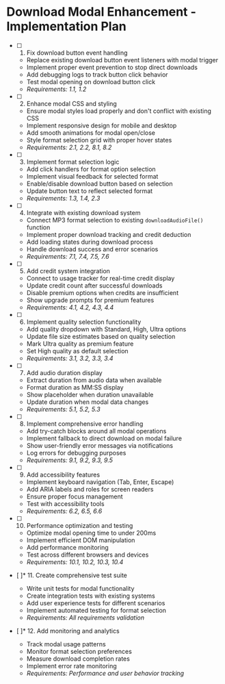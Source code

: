 # Download Modal Enhancement - Implementation Plan

- [ ] 1. Fix download button event handling
  - Replace existing download button event listeners with modal trigger
  - Implement proper event prevention to stop direct downloads
  - Add debugging logs to track button click behavior
  - Test modal opening on download button click
  - _Requirements: 1.1, 1.2_

- [ ] 2. Enhance modal CSS and styling
  - Ensure modal styles load properly and don't conflict with existing CSS
  - Implement responsive design for mobile and desktop
  - Add smooth animations for modal open/close
  - Style format selection grid with proper hover states
  - _Requirements: 2.1, 2.2, 8.1, 8.2_

- [ ] 3. Implement format selection logic
  - Add click handlers for format option selection
  - Implement visual feedback for selected format
  - Enable/disable download button based on selection
  - Update button text to reflect selected format
  - _Requirements: 1.3, 1.4, 2.3_

- [ ] 4. Integrate with existing download system
  - Connect MP3 format selection to existing `downloadAudioFile()` function
  - Implement proper download tracking and credit deduction
  - Add loading states during download process
  - Handle download success and error scenarios
  - _Requirements: 7.1, 7.4, 7.5, 7.6_

- [ ] 5. Add credit system integration
  - Connect to usage tracker for real-time credit display
  - Update credit count after successful downloads
  - Disable premium options when credits are insufficient
  - Show upgrade prompts for premium features
  - _Requirements: 4.1, 4.2, 4.3, 4.4_

- [ ] 6. Implement quality selection functionality
  - Add quality dropdown with Standard, High, Ultra options
  - Update file size estimates based on quality selection
  - Mark Ultra quality as premium feature
  - Set High quality as default selection
  - _Requirements: 3.1, 3.2, 3.3, 3.4_

- [ ] 7. Add audio duration display
  - Extract duration from audio data when available
  - Format duration as MM:SS display
  - Show placeholder when duration unavailable
  - Update duration when modal data changes
  - _Requirements: 5.1, 5.2, 5.3_

- [ ] 8. Implement comprehensive error handling
  - Add try-catch blocks around all modal operations
  - Implement fallback to direct download on modal failure
  - Show user-friendly error messages via notifications
  - Log errors for debugging purposes
  - _Requirements: 9.1, 9.2, 9.3, 9.5_

- [ ] 9. Add accessibility features
  - Implement keyboard navigation (Tab, Enter, Escape)
  - Add ARIA labels and roles for screen readers
  - Ensure proper focus management
  - Test with accessibility tools
  - _Requirements: 6.2, 6.5, 6.6_

- [ ] 10. Performance optimization and testing
  - Optimize modal opening time to under 200ms
  - Implement efficient DOM manipulation
  - Add performance monitoring
  - Test across different browsers and devices
  - _Requirements: 10.1, 10.2, 10.3, 10.4_

- [ ]* 11. Create comprehensive test suite
  - Write unit tests for modal functionality
  - Create integration tests with existing systems
  - Add user experience tests for different scenarios
  - Implement automated testing for format selection
  - _Requirements: All requirements validation_

- [ ]* 12. Add monitoring and analytics
  - Track modal usage patterns
  - Monitor format selection preferences
  - Measure download completion rates
  - Implement error rate monitoring
  - _Requirements: Performance and user behavior tracking_